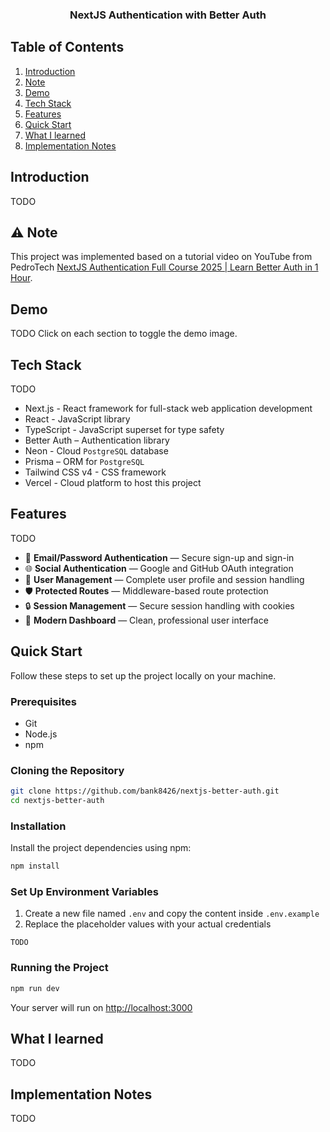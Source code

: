 <h3 align="center">NextJS Authentication with Better Auth</h3>

## Table of Contents

1. [Introduction](#introduction)
2. [Note](#note)
3. [Demo](#demo)
4. [Tech Stack](#tech-stack)
5. [Features](#features)
6. [Quick Start](#quick-start)
7. [What I learned](#learn)
8. [Implementation Notes](#implementation-notes)

## <a name="introduction">Introduction</a>

TODO

## <a name="note">⚠️ Note</a>

This project was implemented based on a tutorial video on YouTube from PedroTech [NextJS Authentication Full Course 2025 | Learn Better Auth in 1 Hour](https://youtu.be/LMUsWY5alY0).

## <a name="demo">Demo</a>

TODO
Click on each section to toggle the demo image.

<!--
<details>
  <summary>
    Authentication
  </summary>
  <b>Sign up</b>
  <div>
    <a href="">
        <img src="public/readme/sign-up.gif" alt="Sign up" />
    </a>
  </div>
  <b>Sign in</b>
  <div>
    <a href="">
      <img src="public/readme/sign-in.gif" alt="Sign in" />
    </a>
  </div>
</details>
<details>
  <summary>
    Authenticated User
  </summary>
  <div>
    <b>Create Availability Schedule</b>
    <div>
      <a href="">
        <img src="public/readme/create-schedule.gif" alt="Create schedule" />
      </a>
    </div>
    <b>Create Active Event</b>
    <div>
      <a href="">
        <img src="public/readme/create-active-event.gif" alt="Create active event" />
      </a>
    </div>
    <b>Create Inactive Event</b>
    <div>
      <a href="">
        <img src="public/readme/create-inactive-event.gif" alt="Create inactive event" />
      </a>
    </div>
    <b>Edit Event</b>
    <div>
      <a href="">
        <img src="public/readme/edit-event.gif" alt="Edit event" />
      </a>
    </div>
    <b>Delete Event</b>
    <div>
      <a href="">
        <img src="public/readme/delete-event.gif" alt="Delete event" />
      </a>
    </div>
  </div>
</details>

<details>
  <summary>
    Non-Authenticated User
  </summary>
  <div>
    <b>See Public profile from Profile's Link</b>
    <div>
      <a href="">
        <img src="public/readme/public-profile.gif" alt="Public profile" />
      </a>
    </div>
    <b>Booking Event from Event's link</b>
    <div>
      <a href="">
        <img src="public/readme/see-and-book-event.gif" alt="See and book event" />
      </a>
    </div>
    <b>Invitation Email</b>
    <div>
      <a href="">
        <img src="public/readme/invitation-email.png" alt="Invitation Email" />
      </a>
    </div>
    <b>Google Calendar after accept invitation</b>
    <div>
      <a href="">
        <img src="public/readme/after-book-event.png" alt="See and book event" />
      </a>
    </div>
    <b>Available time slot will be updated according to events in Google Calendar</b>
    <div>
      <a href="">
        <img src="public/readme/google-calendar.png" alt="Google Calendar" />
      </a>
    </div>
  </div>
</details> -->

## <a name="tech-stack">Tech Stack</a>

TODO

- Next.js - React framework for full-stack web application development
- React - JavaScript library
- TypeScript - JavaScript superset for type safety
- Better Auth – Authentication library
- Neon - Cloud `PostgreSQL` database
- Prisma – ORM for `PostgreSQL`
- Tailwind CSS v4 - CSS framework
- Vercel - Cloud platform to host this project

## <a name="features">Features</a>

TODO

- 🔐 **Email/Password Authentication** — Secure sign-up and sign-in
- 🌐 **Social Authentication** — Google and GitHub OAuth integration
- 👤 **User Management** — Complete user profile and session handling
- 🛡️ **Protected Routes** — Middleware-based route protection
- 🔒 **Session Management** — Secure session handling with cookies
- 🎨 **Modern Dashboard** — Clean, professional user interface

## <a name="quick-start">Quick Start</a>

Follow these steps to set up the project locally on your machine.

### Prerequisites

- Git
- Node.js
- npm

### Cloning the Repository

```bash
git clone https://github.com/bank8426/nextjs-better-auth.git
cd nextjs-better-auth
```

### Installation

Install the project dependencies using npm:

```bash
npm install
```

### Set Up Environment Variables

1. Create a new file named `.env` and copy the content inside `.env.example`
2. Replace the placeholder values with your actual credentials

```env
TODO
```

### Running the Project

```bash
npm run dev
```

Your server will run on [http://localhost:3000](http://localhost:3000/)

## <a name="learn">What I learned</a>

TODO

## <a name="implementation-note">Implementation Notes</a>

TODO
